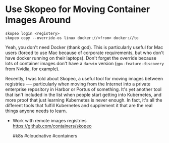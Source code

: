 # Use Skopeo for Moving Container Images Around

```
skopeo login <registery>
skopeo copy --override-os linux docker://<from> docker://to
```

Yeah, you don't need Docker (thank god). This is particularly useful for
Mac users (forced to use Mac because of corporate requirements, but who
don't have docker running on their laptops). Don't forget the override
because lots of container images don't have a `darwin` version
(`gpu-feature-discovery` from Nvidia, for example).

Recently, I was told about Skopeo, a useful tool for moving images
between registries --- particularly when moving from the Internet into a
private enterprise repository in Harbor or Portus of something. It's yet
another tool that isn't included in the list when people start getting
into Kubernetes, and more proof that just learning Kubernetes is never
enough. In fact, it's all the different tools that fulfill Kubernetes
and supplement it that are the real things anyone needs to learn.

* Work with remote images registries  
  https://github.com/containers/skopeo

    #k8s #cloudnative #containers
